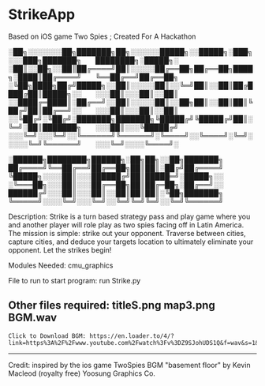 # StrikeApp
Based on iOS game Two Spies ; Created For A Hackathon


░██╗░░░░░░░██╗███████╗██╗░░░░░░█████╗░░█████╗░███╗░░░███╗███████╗  ████████╗░█████╗░
░██║░░██╗░░██║██╔════╝██║░░░░░██╔══██╗██╔══██╗████╗░████║██╔════╝  ╚══██╔══╝██╔══██╗
░╚██╗████╗██╔╝█████╗░░██║░░░░░██║░░╚═╝██║░░██║██╔████╔██║█████╗░░  ░░░██║░░░██║░░██║
░░████╔═████║░██╔══╝░░██║░░░░░██║░░██╗██║░░██║██║╚██╔╝██║██╔══╝░░  ░░░██║░░░██║░░██║
░░╚██╔╝░╚██╔╝░███████╗███████╗╚█████╔╝╚█████╔╝██║░╚═╝░██║███████╗  ░░░██║░░░╚█████╔╝
░░░╚═╝░░░╚═╝░░╚══════╝╚══════╝░╚════╝░░╚════╝░╚═╝░░░░░╚═╝╚══════╝  ░░░╚═╝░░░░╚════╝░

░██████╗████████╗██████╗░██╗██╗░░██╗███████╗
██╔════╝╚══██╔══╝██╔══██╗██║██║░██╔╝██╔════╝
╚█████╗░░░░██║░░░██████╔╝██║█████═╝░█████╗░░
░╚═══██╗░░░██║░░░██╔══██╗██║██╔═██╗░██╔══╝░░
██████╔╝░░░██║░░░██║░░██║██║██║░╚██╗███████╗
╚═════╝░░░░╚═╝░░░╚═╝░░╚═╝╚═╝╚═╝░░╚═╝╚══════╝

Description:
Strike is a turn based strategy pass and play game where you and another player will role play as two spies facing off in Latin America. The mission is simple: strike out your opponent. Traverse between cities, capture cities, and deduce your targets location to ultimately eliminate your opponent. Let the strikes begin!


Modules Needed:
cmu_graphics


File to run to start program: 
run Strike.py


Other files required:
titleS.png
map3.png
BGM.wav 
----------------------------------------------------------------------------------------
	Click to Download BGM: https://en.loader.to/4/?link=https%3A%2F%2Fwww.youtube.com%2Fwatch%3Fv%3DZ9SJohUDS1Q&f=wav&s=1&e=1&r=y2downcc
----------------------------------------------------------------------------------------


Credit:
inspired by the ios game TwoSpies
BGM "basement floor" by Kevin Macleod (royalty free)
Yoosung Graphics Co.

